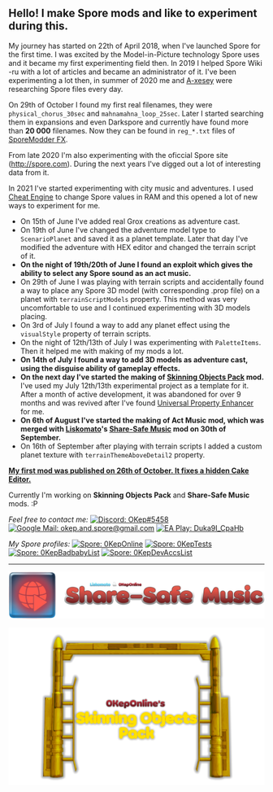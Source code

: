 ## Hello! I make Spore mods and like to experiment during this.

My journey has started on 22th of April 2018, when I've launched Spore for the first time. I was excited by the Model-in-Picture technology Spore uses and it became my first experimenting field then. In 2019 I helped Spore Wiki -ru with a lot of articles and became an administrator of it. I've been experimenting a lot then, in summer of 2020 me and [A-xesey](https://github.com/A-xesey) were researching Spore files every day.

On 29th of October I found my first real filenames, they were `physical_chorus_30sec` and `mahnamahna_loop_25sec`. Later I started searching them in expansions and even Darkspore and currently have found more than **20 000** filenames. Now they can be found in `reg_*.txt` files of [SporeModder FX](https://github.com/emd4600/SporeModder-FX).

From late 2020 I'm also experimenting with the oficcial Spore site (http://spore.com). During the next years I've digged out a lot of interesting data from it.

In 2021 I've started experimenting with city music and adventures. I used [Cheat Engine](https://github.com/cheat-engine/cheat-engine) to change Spore values in RAM and this opened a lot of new ways to experiment for me.
* On 15th of June I've added real Grox creations as adventure cast.
* On 19th of June I've changed the adventure model type to `ScenarioPlanet` and saved it as a planet template. Later that day I've modified the adventure with HEX editor and changed the terrain script of it.
* **On the night of 19th/20th of June I found an exploit which gives the ability to select any Spore sound as an act music.**
* On 29th of June I was playing with terrain scripts and accidentally found a way to place any Spore 3D model (with corresponding .prop file) on a planet with `terrainScriptModels` property. This method was very uncomfortable to use and I continued experimenting with 3D models placing.
* On 3rd of July I found a way to add any planet effect using the `visualStyle` property of terrain scripts.
* On the night of 12th/13th of July I was experimenting with `PaletteItems`. Then it helped me with making of my mods a lot.
* **On 14th of July I found a way to add 3D models as adventure cast, using the disguise ability of gameplay effects.**
* **On the next day I've started the making of [Skinning Objects Pack](https://github.com/0KepOnline/SPOREMod_SkinningObjectsPack) mod.** I've used my July 12th/13th experimental project as a template for it. After a month of active development, it was abandoned for over 9 months and was revived after I've found [Universal Property Enhancer](https://github.com/Zarklord/UniversalPropertyEnhancer) for me.
* **On 6th of August I've started the making of Act Music mod, which was merged with [Liskomato](https://github.com/Liskomato)'s [Share-Safe Music](https://github.com/Liskomato/Spore-ShareSafeMusic) mod on 30th of September.**
* On 16th of September after playing with terrain scripts I added a custom planet texture with `terrainThemeAboveDetail2` property.

**[My first mod was published on 26th of October. It fixes a hidden Cake Editor.](https://github.com/0KepOnline/SPOREMod_CakeEditor)**

Currently I'm working on **Skinning Objects Pack** and **Share-Safe Music** mods. :P

*Feel free to contact me:*
[![Discord: OKep#5458](https://shields.io/badge/Discord-OKер%235458-blue?logo=discord)](https://discordapp.com/users/645394358161375292)
[![Google Mail: okep.and.spore@gmail.com](https://shields.io/badge/Google%20Mail-okep.and.spore@gmail.com-red?logo=gmail)](mailto:okep.and.spore@gmail.com)
[![EA Play: Duka9I_CpaHb](https://shields.io/badge/EA%20Play-Duka9I_CpaHb-violet?logo=ea&logoColor=violet)](#)

*My Spore profiles:*
[![Spore: 0KepOnline](https://shields.io/badge/Spore-0KepOnline-white?logo=data:image/png;base64,iVBORw0KGgoAAAANSUhEUgAAABAAAAAQCAYAAAAf8/9hAAABK0lEQVR42p3TA6idcRiA8Xc20mzbXp6ZZmTPyp69MOTZ1kW4tm2b4dr3eat/fR2f89TvszGwr69PXJiNK3iHR1gCsbLdYTMGQbAT/2CtCAecHSAQrRBcgykCx3AQn/AcA2wP8ALaZmyAaS8GYxl2Yium2V7BOGiZEKRBu4k9qIa1dtywHmA1tK8QdEBLgqkLb3APpr+QgSJSC20HtGBoq2AaiHkIxnBEYR/OmnuJhfYEp9EKZ22HoAvN5gDjYUpHI2xrh0nwyky8xjJMRDasdcP0wPJdrMBFlAqDRGiLIZiPE7iIYJjG4Tu0wxiPycJgNCqhReEcLuI3TIch6IE21fZDGo5nsC0SqyH4Be2+q39hKNZjJ5ZiLg6gDtoHdz+TrYvQCnACYstM+KwfmJs85D6AV/sAAAAASUVORK5CYII=)](http://www.spore.com/view/myspore/0KepOnline)
[![Spore: 0KepTests](https://shields.io/badge/Spore-0KepTests-white?logo=data:image/png;base64,iVBORw0KGgoAAAANSUhEUgAAABAAAAAQCAYAAAAf8/9hAAABK0lEQVR42p3TA6idcRiA8Xc20mzbXp6ZZmTPyp69MOTZ1kW4tm2b4dr3eat/fR2f89TvszGwr69PXJiNK3iHR1gCsbLdYTMGQbAT/2CtCAecHSAQrRBcgykCx3AQn/AcA2wP8ALaZmyAaS8GYxl2Yium2V7BOGiZEKRBu4k9qIa1dtywHmA1tK8QdEBLgqkLb3APpr+QgSJSC20HtGBoq2AaiHkIxnBEYR/OmnuJhfYEp9EKZ22HoAvN5gDjYUpHI2xrh0nwyky8xjJMRDasdcP0wPJdrMBFlAqDRGiLIZiPE7iIYJjG4Tu0wxiPycJgNCqhReEcLuI3TIch6IE21fZDGo5nsC0SqyH4Be2+q39hKNZjJ5ZiLg6gDtoHdz+TrYvQCnACYstM+KwfmJs85D6AV/sAAAAASUVORK5CYII=)](http://www.spore.com/view/myspore/0KepTests)
[![Spore: 0KepBadbabyList](https://shields.io/badge/Spore-0KepBadbabyList-white?logo=data:image/png;base64,iVBORw0KGgoAAAANSUhEUgAAABAAAAAQCAYAAAAf8/9hAAABK0lEQVR42p3TA6idcRiA8Xc20mzbXp6ZZmTPyp69MOTZ1kW4tm2b4dr3eat/fR2f89TvszGwr69PXJiNK3iHR1gCsbLdYTMGQbAT/2CtCAecHSAQrRBcgykCx3AQn/AcA2wP8ALaZmyAaS8GYxl2Yium2V7BOGiZEKRBu4k9qIa1dtywHmA1tK8QdEBLgqkLb3APpr+QgSJSC20HtGBoq2AaiHkIxnBEYR/OmnuJhfYEp9EKZ22HoAvN5gDjYUpHI2xrh0nwyky8xjJMRDasdcP0wPJdrMBFlAqDRGiLIZiPE7iIYJjG4Tu0wxiPycJgNCqhReEcLuI3TIch6IE21fZDGo5nsC0SqyH4Be2+q39hKNZjJ5ZiLg6gDtoHdz+TrYvQCnACYstM+KwfmJs85D6AV/sAAAAASUVORK5CYII=)](http://www.spore.com/view/myspore/0KepBadbabyList)
[![Spore: 0KepDevAccsList](https://shields.io/badge/Spore-0KepDevAccsList-white?logo=data:image/png;base64,iVBORw0KGgoAAAANSUhEUgAAABAAAAAQCAYAAAAf8/9hAAABK0lEQVR42p3TA6idcRiA8Xc20mzbXp6ZZmTPyp69MOTZ1kW4tm2b4dr3eat/fR2f89TvszGwr69PXJiNK3iHR1gCsbLdYTMGQbAT/2CtCAecHSAQrRBcgykCx3AQn/AcA2wP8ALaZmyAaS8GYxl2Yium2V7BOGiZEKRBu4k9qIa1dtywHmA1tK8QdEBLgqkLb3APpr+QgSJSC20HtGBoq2AaiHkIxnBEYR/OmnuJhfYEp9EKZ22HoAvN5gDjYUpHI2xrh0nwyky8xjJMRDasdcP0wPJdrMBFlAqDRGiLIZiPE7iIYJjG4Tu0wxiPycJgNCqhReEcLuI3TIch6IE21fZDGo5nsC0SqyH4Be2+q39hKNZjJ5ZiLg6gDtoHdz+TrYvQCnACYstM+KwfmJs85D6AV/sAAAAASUVORK5CYII=)](http://www.spore.com/view/myspore/0KepDevAccsList)

---

[![Liskomato and 0KepOnline's Share-Safe Music](https://github.com/Liskomato/Spore-ShareSafeMusic/raw/main/ShareSafeMusic.png)](https://github.com/Liskomato/Spore-ShareSafeMusic)

[![0KepOnline's Skinning Objects Pack](https://github.com/0KepOnline/SPOREMod_SkinningObjectsPack/raw/main/0KepOnlineObjectsPack.png)](https://github.com/0KepOnline/SPOREMod_SkinningObjectsPack)
